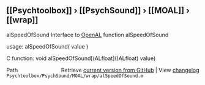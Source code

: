 ## [[Psychtoolbox]] &#8250; [[PsychSound]] &#8250; [[MOAL]] &#8250; [[wrap]]

alSpeedOfSound  Interface to [OpenAL](OpenAL) function alSpeedOfSound  
  
usage:  alSpeedOfSound( value )  
  
C function:  void alSpeedOfSound[(ALfloat]((ALfloat) value)  




<div class="code_header" style="text-align:right;">
  <span style="float:left;">Path&nbsp;&nbsp;</span> <span class="counter">Retrieve <a href=
  "https://raw.github.com/Psychtoolbox-3/Psychtoolbox-3/beta/Psychtoolbox/PsychSound/MOAL/wrap/alSpeedOfSound.m">current version from GitHub</a> | View <a href=
  "https://github.com/Psychtoolbox-3/Psychtoolbox-3/commits/beta/Psychtoolbox/PsychSound/MOAL/wrap/alSpeedOfSound.m">changelog</a></span>
</div>
<div class="code">
  <code>Psychtoolbox/PsychSound/MOAL/wrap/alSpeedOfSound.m</code>
</div>


